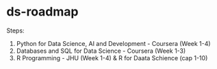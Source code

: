 # ds-roadmap

Steps:

1. Python for Data Science, AI and Development - Coursera  (Week 1-4)
2. Databases and SQL for Data Science - Coursera (Week 1-3)
3. R Programming - JHU (Week 1-4) & R for Daata Schience (cap 1-10)
